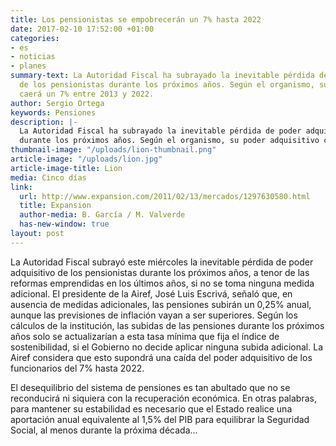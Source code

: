 ```yaml
---
title: Los pensionistas se empobrecerán un 7% hasta 2022
date: 2017-02-10 17:52:00 +01:00
categories:
- es
- noticias
- planes
summary-text: La Autoridad Fiscal ha subrayado la inevitable pérdida de poder adquisitivo
  de los pensionistas durante los próximos años. Según el organismo, su poder adquisitivo
  caerá un 7% entre 2013 y 2022.
author: Sergio Ortega
keywords: Pensiones
description: |-
  La Autoridad Fiscal ha subrayado la inevitable pérdida de poder adquisitivo de los pensionistas
  durante los próximos años. Según el organismo, su poder adquisitivo caerá un 7% entre 2013 y 2022.
thumbnail-image: "/uploads/lion-thumbnail.png"
article-image: "/uploads/lion.jpg"
article-image-title: Lion
media: Cinco días
link:
  url: http://www.expansion.com/2011/02/13/mercados/1297630580.html
  title: Expansion
  author-media: B. García / M. Valverde
  has-new-window: true
layout: post
---
```


La Autoridad Fiscal subrayó este miércoles la inevitable pérdida de poder adquisitivo de los pensionistas durante los próximos años, a tenor de las reformas emprendidas en los últimos años, si no se toma ninguna medida adicional. El presidente de la Airef, José Luis Escrivá, señaló que, en ausencia de medidas adicionales, las pensiones subirán un 0,25% anual, aunque las previsiones de inflación vayan a ser superiores. Según los cálculos de la institución, las subidas de las pensiones durante los próximos años solo se actualizarían a esta tasa mínima que fija el índice de sostenibilidad, si el Gobierno no decide aplicar ninguna subida adicional. La Airef considera que esto supondrá una caída del poder adquisitivo de los funcionarios del 7% hasta 2022.

El desequilibrio del sistema de pensiones es tan abultado que no se reconducirá ni siquiera con la recuperación económica. En otras palabras, para mantener su estabilidad es necesario que el Estado realice una aportación anual equivalente al 1,5% del PIB para equilibrar la Seguridad Social, al menos durante la próxima década...